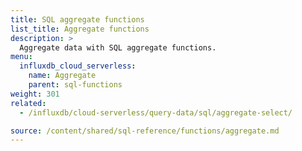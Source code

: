 ```yaml
---
title: SQL aggregate functions
list_title: Aggregate functions
description: >
  Aggregate data with SQL aggregate functions.
menu:
  influxdb_cloud_serverless:
    name: Aggregate
    parent: sql-functions
weight: 301
related:
  - /influxdb/cloud-serverless/query-data/sql/aggregate-select/

source: /content/shared/sql-reference/functions/aggregate.md
---
```


<!-- 
The content of this page is at /content/shared/sql-reference/functions/aggregate.md
-->
